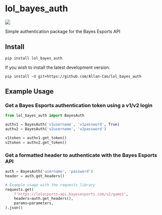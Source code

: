# lol_bayes_auth
![](https://github.com/Allan-Cao/lol_bayes_auth/actions/workflows/python-app.yml/badge.svg)

Simple authentication package for the Bayes Esports API

## Install
```
pip install lol_bayes_auth
```

If you wish to install the latest development version:
```
pip install -U git+https://github.com/Allan-Cao/lol_bayes_auth
```

## Example Usage

### Get a Bayes Esports authentication token using a v1/v2 login

````python
from lol_bayes_auth import BayesAuth

authv1 = BayesAuth('v1username', 'v1password', True)
authv2 = BayesAuth('v2username', 'v2password')

v1token = authv1.get_token()
v2token = authv2.get_token()
````

### Get a formatted header to authenticate with the Bayes Esports API

````python
auth = BayesAuth('username', 'password')
header = auth.get_headers()

# Example usage with the requests library
requests.get(
    f'https://lolesports-api.bayesesports.com/v2/games',
    headers=auth.get_headers(),
    params=parameters,
).json()
````